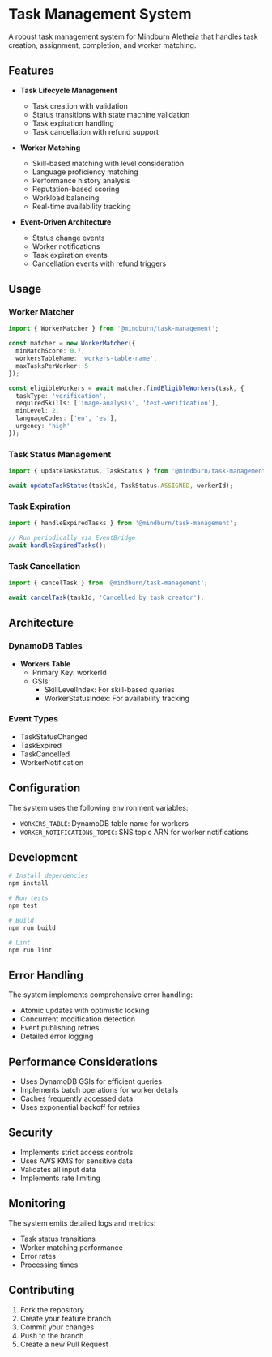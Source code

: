 # Task Management System

A robust task management system for Mindburn Aletheia that handles task creation, assignment, completion, and worker matching.

## Features

- **Task Lifecycle Management**
  - Task creation with validation
  - Status transitions with state machine validation
  - Task expiration handling
  - Task cancellation with refund support

- **Worker Matching**
  - Skill-based matching with level consideration
  - Language proficiency matching
  - Performance history analysis
  - Reputation-based scoring
  - Workload balancing
  - Real-time availability tracking

- **Event-Driven Architecture**
  - Status change events
  - Worker notifications
  - Task expiration events
  - Cancellation events with refund triggers

## Usage

### Worker Matcher

```typescript
import { WorkerMatcher } from '@mindburn/task-management';

const matcher = new WorkerMatcher({
  minMatchScore: 0.7,
  workersTableName: 'workers-table-name',
  maxTasksPerWorker: 5
});

const eligibleWorkers = await matcher.findEligibleWorkers(task, {
  taskType: 'verification',
  requiredSkills: ['image-analysis', 'text-verification'],
  minLevel: 2,
  languageCodes: ['en', 'es'],
  urgency: 'high'
});
```

### Task Status Management

```typescript
import { updateTaskStatus, TaskStatus } from '@mindburn/task-management';

await updateTaskStatus(taskId, TaskStatus.ASSIGNED, workerId);
```

### Task Expiration

```typescript
import { handleExpiredTasks } from '@mindburn/task-management';

// Run periodically via EventBridge
await handleExpiredTasks();
```

### Task Cancellation

```typescript
import { cancelTask } from '@mindburn/task-management';

await cancelTask(taskId, 'Cancelled by task creator');
```

## Architecture

### DynamoDB Tables

- **Workers Table**
  - Primary Key: workerId
  - GSIs:
    - SkillLevelIndex: For skill-based queries
    - WorkerStatusIndex: For availability tracking

### Event Types

- TaskStatusChanged
- TaskExpired
- TaskCancelled
- WorkerNotification

## Configuration

The system uses the following environment variables:

- `WORKERS_TABLE`: DynamoDB table name for workers
- `WORKER_NOTIFICATIONS_TOPIC`: SNS topic ARN for worker notifications

## Development

```bash
# Install dependencies
npm install

# Run tests
npm test

# Build
npm run build

# Lint
npm run lint
```

## Error Handling

The system implements comprehensive error handling:

- Atomic updates with optimistic locking
- Concurrent modification detection
- Event publishing retries
- Detailed error logging

## Performance Considerations

- Uses DynamoDB GSIs for efficient queries
- Implements batch operations for worker details
- Caches frequently accessed data
- Uses exponential backoff for retries

## Security

- Implements strict access controls
- Uses AWS KMS for sensitive data
- Validates all input data
- Implements rate limiting

## Monitoring

The system emits detailed logs and metrics:

- Task status transitions
- Worker matching performance
- Error rates
- Processing times

## Contributing

1. Fork the repository
2. Create your feature branch
3. Commit your changes
4. Push to the branch
5. Create a new Pull Request